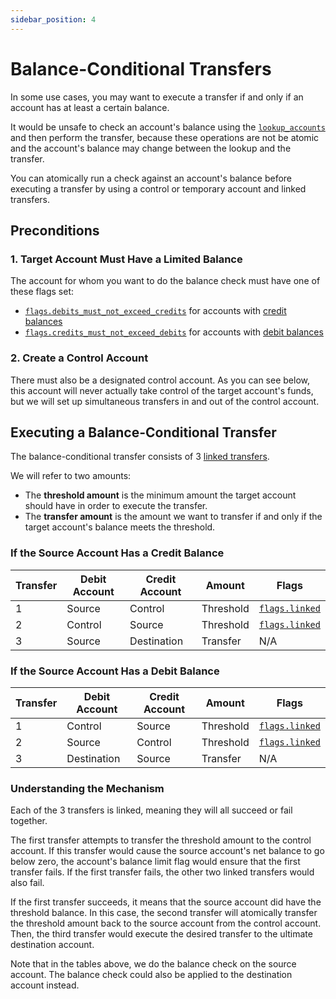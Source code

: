 ```yaml
---
sidebar_position: 4
---
```


# Balance-Conditional Transfers

In some use cases, you may want to execute a transfer if and only if an account has at least a
certain balance.

It would be unsafe to check an account's balance using the
[`lookup_accounts`](../../reference/operations/lookup_accounts.md) and then perform the transfer,
because these operations are not be atomic and the account's balance may change between the lookup
and the transfer.

You can atomically run a check against an account's balance before executing a transfer by using a
control or temporary account and linked transfers.

## Preconditions

### 1. Target Account Must Have a Limited Balance

The account for whom you want to do the balance check must have one of these flags set:

- [`flags.debits_must_not_exceed_credits`](../../reference/accounts.md#flagsdebits_must_not_exceed_credits)
  for accounts with [credit balances](../data-modeling.md#credit-balances)
- [`flags.credits_must_not_exceed_debits`](../../reference/accounts.md#flagscredits_must_not_exceed_debits)
  for accounts with [debit balances](../data-modeling.md#debit-balances)

### 2. Create a Control Account

There must also be a designated control account. As you can see below, this account will never
actually take control of the target account's funds, but we will set up simultaneous transfers in
and out of the control account.

## Executing a Balance-Conditional Transfer

The balance-conditional transfer consists of 3
[linked transfers](../client-requests.md#linked-events).

We will refer to two amounts:

- The **threshold amount** is the minimum amount the target account should have in order to execute
  the transfer.
- The **transfer amount** is the amount we want to transfer if and only if the target account's
  balance meets the threshold.

### If the Source Account Has a Credit Balance

| Transfer | Debit Account | Credit Account | Amount    | Flags                                                      |
| -------- | ------------- | -------------- | --------- | ---------------------------------------------------------- |
| 1        | Source        | Control        | Threshold | [`flags.linked`](../../reference/transfers.md#flagslinked) |
| 2        | Control       | Source         | Threshold | [`flags.linked`](../../reference/transfers.md#flagslinked) |
| 3        | Source        | Destination    | Transfer  | N/A                                                        |

### If the Source Account Has a Debit Balance

| Transfer | Debit Account | Credit Account | Amount    | Flags                                                      |
| -------- | ------------- | -------------- | --------- | ---------------------------------------------------------- |
| 1        | Control       | Source         | Threshold | [`flags.linked`](../../reference/transfers.md#flagslinked) |
| 2        | Source        | Control        | Threshold | [`flags.linked`](../../reference/transfers.md#flagslinked) |
| 3        | Destination   | Source         | Transfer  | N/A                                                        |

### Understanding the Mechanism

Each of the 3 transfers is linked, meaning they will all succeed or fail together.

The first transfer attempts to transfer the threshold amount to the control account. If this
transfer would cause the source account's net balance to go below zero, the account's balance limit
flag would ensure that the first transfer fails. If the first transfer fails, the other two linked
transfers would also fail.

If the first transfer succeeds, it means that the source account did have the threshold balance. In
this case, the second transfer will atomically transfer the threshold amount back to the source
account from the control account. Then, the third transfer would execute the desired transfer to the
ultimate destination account.

Note that in the tables above, we do the balance check on the source account. The balance check
could also be applied to the destination account instead.
